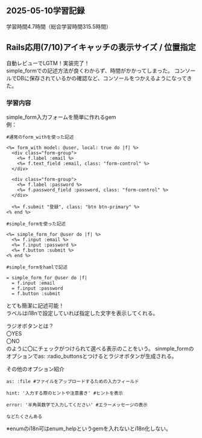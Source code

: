 ## 2025-05-10学習記録
学習時間4.7時間（総合学習時間315.5時間）

## Rails応用(7/10)アイキャッチの表示サイズ / 位置指定
自動レビューでLGTM！実装完了！  
simple_formでの記述方法が良くわからず、時間がかかってしまった。
コンソールでDBに保存されているかの確認など、コンソールをつかえるようになってきた。

### 学習内容
simple_form入力フォームを簡単に作れるgem  
例：
```
#通常のform_withを使った記述

<%= form_with model: @user, local: true do |f| %>
  <div class="form-group">
    <%= f.label :email %>
    <%= f.text_field :email, class: "form-control" %>
  </div>

  <div class="form-group">
    <%= f.label :password %>
    <%= f.password_field :password, class: "form-control" %>
  </div>

  <%= f.submit "登録", class: "btn btn-primary" %>
<% end %>
```

```
#simple_formを使った記述

<%= simple_form_for @user do |f| %>
  <%= f.input :email %>
  <%= f.input :password %>
  <%= f.button :submit %>
<% end %>
```

```
#simple_formをhamlで記述

= simple_form_for @user do |f|
  = f.input :email
  = f.input :password
  = f.button :submit
```

とても簡潔に記述可能！  
ラベルはi18nで設定していれば指定した文字を表示してくれる。  

ラジオボタンとは？  
〇YES  
〇NO  
のように〇にチェックがつけられて選べる表示のことをいう。
sinmple_formのオプションでas: :radio_buttonsとつけるとラジオボタンが生成される。

その他のオプション紹介
```
as: :file #ファイルをアップロードするための入力フィールド

hint: '入力する際のヒントや注意書き' #ヒントを表示

error: '半角英数字で入力してください' #エラーメッセージの表示

などたくさんある
```
※enumのi18n可はenum_helpというgemを入れないとi18n化しない。